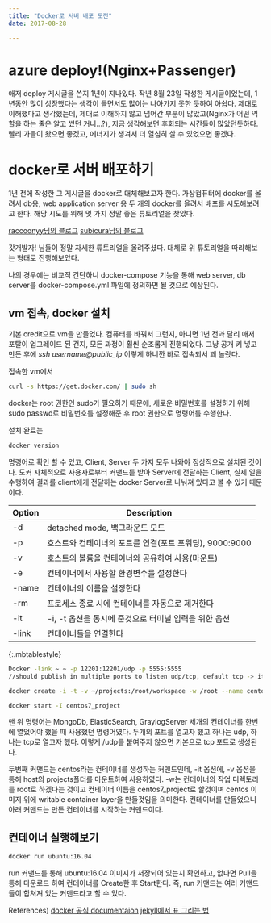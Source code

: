 ```yaml
---
title: "Docker로 서버 배포 도전"
date: 2017-08-28

---
```


# azure deploy!(Nginx+Passenger)
애저 deploy 게시글을 쓴지 1년이 지나있다. 작년 8월 23일 작성한 게시글이었는데, 1년동안 많이 성장했다는 생각이 들면서도 많이는 나아가지 못한 듯하여 아쉽다. 제대로 이해했다고 생각했는데, 제대로 이해하지 않고 넘어간 부분이 많았고(Nginx가 어떤 역할을 하는 줄은 알고 썼던 거니...?), 지금 생각해보면 후회되는 시간들이 많았던듯하다. 빨리 가을이 왔으면 좋겠고, 에너지가 생겨서 더 열심히 살 수 있었으면 좋겠다.

# docker로 서버 배포하기

1년 전에 작성한 그 게시글을 docker로 대체해보고자 한다. 가상컴퓨터에 docker를 올려서 db용, web application server 용 두 개의 docker를 올려서 배포를 시도해보려고 한다. 해당 시도를 위해 몇 가지 정말 좋은 튜토리얼을 찾았다.

[raccoonyy님의 블로그](http://raccoonyy.github.io/docker-for-ghost-blogging/index.html)
[subicura님의 블로그](https://subicura.com/2017/01/19/docker-guide-for-beginners-2.html)

갓개발자! 님들이 정말 자세한 튜토리얼을 올려주셨다. 대체로 위 튜토리얼을 따라해보는 형태로 진행해보았다.

나의 경우에는 비교적 간단하니
docker-compose 기능을 통해 web server, db server를 docker-compose.yml 파일에 정의하면 될 것으로 예상된다.

## vm 접속, docker 설치
기본 credit으로 vm을 만들었다. 컴퓨터를 바꿔서 그런지, 아니면 1년 전과 달리 애저 포탈이 업그레이드 된 건지, 모든 과정이 훨씬 순조롭게 진행되었다. 그냥 공개 키 넣고 만든 후에 *ssh username@public_ip* 이렇게 하니깐 바로 접속되서 꽤 놀랐다.

접속한 vm에서
```bash
curl -s https://get.docker.com/ | sudo sh
```
docker는 root 권한인 sudo가 필요하기 때문에, 새로운 비밀번호를 설정하기 위해 sudo passwd로 비밀번호를 설정해준 후 root 권한으로 명령어를 수행한다.

설치 완료는
```bash
docker version
```
명령어로 확인 할 수 있고, Client, Server 두 가지 모두 나와야 정상적으로 설치된 것이다. 도커 자체적으로 사용자로부터 커맨드를 받아 Server에 전달하는 Client, 실제 일을 수행하여 결과를 client에게 전달하는 docker Server로 나눠져 있다고 볼 수 있기 때문이다.

| Option | Description |
| --- | ----- |
| -d | detached mode, 백그라운드 모드 |
| -p | 호스트와 컨테이너의 포트를 연결(포트 포워딩), 9000:9000 |
| -v | 호스트의 볼륨을 컨테이너와 공유하여 사용(마운트) |
| -e | 컨테이너에서 사용할 환경변수를 설정한다 |
| -name | 컨테이너의 이름을 설정한다 |
| -rm | 프로세스 종료 시에 컨테이너를 자동으로 제거한다 |
| -it | -i, -t 옵션을 동시에 준것으로 터미널 입력을 위한 옵션 |
| -link | 컨테이너들을 연결한다 |
{:.mbtablestyle}


```bash
Docker -link ~ ~ -p 12201:12201/udp -p 5555:5555
//should publish in multiple ports to listen udp/tcp, default tcp -> it is port binding between docker and host

docker create -i -t -v ~/projects:/root/workspace -w /root --name centos7_project -e TZ=Asia/Seoul centos

docker start -I centos7_project
```
맨 위 명령어는 MongoDb, ElasticSearch, GraylogServer 세개의 컨테이너를 한번에 열었어야 했을 때 사용했던 명령어였다. 두개의 포트를 열고자 했고 하나는 udp, 하나는 tcp로 열고자 했다. 이렇게 /udp를 붙여주지 않으면 기본으로 tcp 포트로 생성된다.

두번째 커맨드는 centos라는 컨테이너를 생성하는 커맨드인데, -it 옵션에, -v 옵션을 통해 host의 projects폴더를 마운트하여 사용하였다. -w는 컨테이너의 작업 디렉토리를 root로 하겠다는 것이고 컨테이너 이름을 centos7_project로 할것이며 centos 이미지 위에 writable container layer을 만들것임을 의미한다. 컨테이너를 만들었으니 아래 커맨드는 만든 컨테이너를 시작하는 커맨드이다.

## 컨테이너 실행해보기
```bash
docker run ubuntu:16.04
```
run 커맨드를 통해 ubuntu:16.04 이미지가 저장되어 있는지 확인하고, 없다면 Pull을 통해 다운로드 하여 컨테이너를 Create한 후 Start한다. 즉, run 커맨드는 여러 커맨드들이 합쳐져 있는 커맨드라고 할 수 있다.

References)
[docker 공식 documentaion](https://docs.docker.com/engine/reference/commandline/create/#initialize-volumes)
[jekyll에서 표 그리는 법](https://stackoverflow.com/questions/28806135/jekyll-kramdown-how-to-display-table-border)

